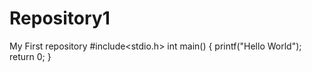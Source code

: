 # Repository1
My First repository
#include<stdio.h>
int main()
{
  printf("Hello World");
  return 0;
}
